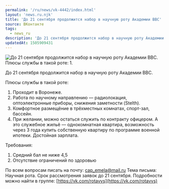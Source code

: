 ```yaml
---
permalink: '/ru/news/vk-4442/index.html'
layout: 'news.ru.njk'
title: 'До 21 сентября продолжится набор в научную роту Академии ВВС'
source: ВКонтакте
tags:
  - news_ru
description: 'До 21 сентября продолжится набор в научную роту Академии ВВС'
updatedAt: 1505909431
---
```

![До 21 сентября продолжится набор в научную роту Академии ВВС. Плюсы службы в такой роте: 1.](https://sun9-34.userapi.com/impf/c639421/v639421613/53ded/Vk6lSJlV3-8.jpg?size=1200x800&quality=96&proxy=1&sign=4a44cfa14db66c1ed131bce915a44b01&c_uniq_tag=W9XPzzVbYyDX4n5E9DjZn8GO_Y73CA1BomlcvIbn4rM&type=album)

До 21 сентября продолжится набор в научную роту Академии ВВС.

Плюсы службы в такой роте:
1. Проходит в Воронеже.
2. Работа по научному направлению — радиолокация, оптоэлектронные приборы, снижения заметности (Stelth).
3. Комфортное размещёние в трёхместных комнатах, спорт-зал, бассейн.
4. При желании, можно остаться служить по контракту офицером. А это служебное жильё — однокомнатная квартира, возможность через 3 года купить собственную квартиру по программе военной ипотеки. Достойная зарплата.

Требования:
1. Средний бал не ниже 4,5
2. Отсутствие ограничений по здоровью

По всем вопросам писать на почту: cap_emela@mail.ru
Тема письма: Научная рота. Срок рассмотрения заявок до 21 сентября.
Подробности можно найти в группе: [https://vk.com/rotavvs](https://vk.com/rotavvs)
